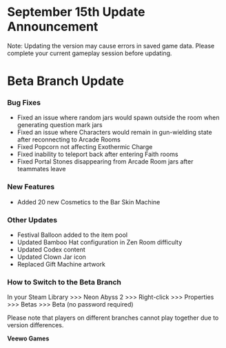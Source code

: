 # September 15th Update Announcement

Note: Updating the version may cause errors in saved game data. Please complete your current gameplay session before updating.

# Beta Branch Update

### Bug Fixes

* Fixed an issue where random jars would spawn outside the room when generating question mark jars
* Fixed an issue where Characters would remain in gun-wielding state after reconnecting to Arcade Rooms
* Fixed Popcorn not affecting Exothermic Charge
* Fixed inability to teleport back after entering Faith rooms
* Fixed Portal Stones disappearing from Arcade Room jars after teammates leave
### New Features

* Added 20 new Cosmetics to the Bar Skin Machine
### Other Updates

* Festival Balloon added to the item pool
* Updated Bamboo Hat configuration in Zen Room difficulty
* Updated Codex content
* Updated Clown Jar icon
* Replaced Gift Machine artwork
### How to Switch to the Beta Branch

In your Steam Library >>> Neon Abyss 2 >>> Right-click >>> Properties >>> Betas >>> Beta (no password required)

Please note that players on different branches cannot play together due to version differences.

**Veewo Games**

